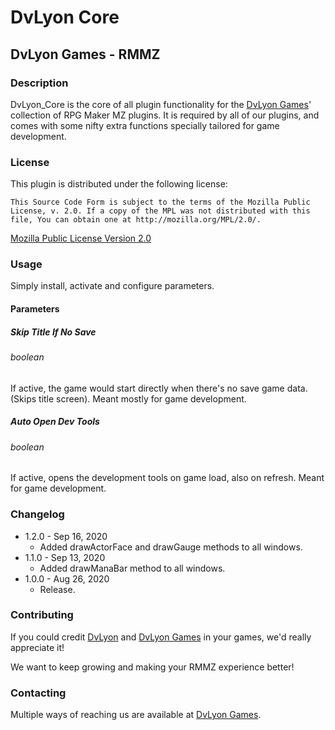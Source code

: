 # DvLyon Core

## DvLyon Games - RMMZ

### Description

DvLyon_Core is the core of all plugin functionality for the [DvLyon Games](https://games.dvlyon.com)' collection of RPG Maker MZ plugins. It is required by all of our plugins, and comes with some nifty extra functions specially tailored for game development.

### License

This plugin is distributed under the following license:

	This Source Code Form is subject to the terms of the Mozilla Public
	License, v. 2.0. If a copy of the MPL was not distributed with this
	file, You can obtain one at http://mozilla.org/MPL/2.0/.

[Mozilla Public License Version 2.0](http://mozilla.org/MPL/2.0/ "Mozilla Public License Version 2.0")

### Usage

Simply install, activate and configure parameters.

#### Parameters

##### Skip Title If No Save
###### boolean

If active, the game would start directly when there's no save game data. (Skips title screen). Meant mostly for game development.

##### Auto Open Dev Tools
###### boolean

If active, opens the development tools on game load, also on refresh. Meant for game development.

### Changelog

* 1.2.0 - Sep 16, 2020
  * Added drawActorFace and drawGauge methods to all windows.
* 1.1.0 - Sep 13, 2020
  * Added drawManaBar method to all windows.
* 1.0.0 - Aug 26, 2020
  * Release.

### Contributing

If you could credit [DvLyon](https://dvlyon.com) and [DvLyon Games](https://games.dvlyon.com) in your games, we'd really appreciate it!

We want to keep growing and making your RMMZ experience better!

### Contacting

Multiple ways of reaching us are available at [DvLyon Games](https://games.dvlyon.com).
